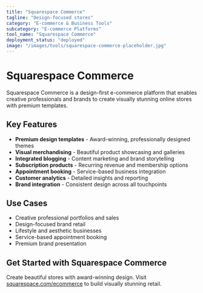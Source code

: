 ```yaml
---
title: "Squarespace Commerce"
tagline: "Design-focused stores"
category: "E-commerce & Business Tools"
subcategory: "E-commerce Platforms"
tool_name: "Squarespace Commerce"
deployment_status: "deployed"
image: "/images/tools/squarespace-commerce-placeholder.jpg"
---
```


# Squarespace Commerce

Squarespace Commerce is a design-first e-commerce platform that enables creative professionals and brands to create visually stunning online stores with premium templates.

## Key Features

- **Premium design templates** - Award-winning, professionally designed themes
- **Visual merchandising** - Beautiful product showcasing and galleries
- **Integrated blogging** - Content marketing and brand storytelling
- **Subscription products** - Recurring revenue and membership options
- **Appointment booking** - Service-based business integration
- **Customer analytics** - Detailed insights and reporting
- **Brand integration** - Consistent design across all touchpoints

## Use Cases

- Creative professional portfolios and sales
- Design-focused brand retail
- Lifestyle and aesthetic businesses
- Service-based appointment booking
- Premium brand presentation

## Get Started with Squarespace Commerce

Create beautiful stores with award-winning design. Visit [squarespace.com/ecommerce](https://www.squarespace.com/ecommerce) to build visually stunning retail.